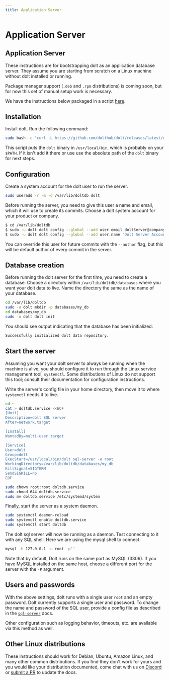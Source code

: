 ```yaml
---
title: Application Server
---
```


# Application Server

## Application Server

These instructions are for bootstrapping dolt as an application database server. They assume you are starting from scratch on a Linux machine without dolt installed or running.

Package manager support (`.deb` and `.rpm` distributions) is coming soon, but for now this set of manual setup work is necessary.

We have the instructions below packaged in a script [here](https://github.com/dolthub/docs/blob/gitbook-dev/content/.gitbook/assets/deploy-server.sh).

## Installation

Install dolt. Run the following command:

```bash
sudo bash -c 'curl -L https://github.com/dolthub/dolt/releases/latest/download/install.sh | sudo bash'
```

This script puts the `dolt` binary in `/usr/local/bin`, which is probably on your `$PATH`. If it isn't add it there or use use the absolute path of the `dolt` binary for next steps.

## Configuration

Create a system account for the dolt user to run the server.

```bash
sudo useradd -r -m -d /var/lib/doltdb dolt
```

Before running the server, you need to give this user a name and email, which it will use to create its commits. Choose a dolt system account for your product or company.

```bash
$ cd /var/lib/doltdb
$ sudo -u dolt dolt config --global --add user.email doltServer@company.com
$ sudo -u dolt dolt config --global --add user.name "Dolt Server Account"
```

You can override this user for future commits with the `--author` flag, but this will be default author of every commit in the server.

## Database creation

Before running the dolt server for the first time, you need to create a database. Choose a directory within `/var/lib/doltdb/databases` where you want your dolt data to live. Name the directory the same as the name of your database.

```bash
cd /var/lib/doltdb
sudo -u dolt mkdir -p databases/my_db
cd databases/my_db
sudo -u dolt dolt init
```

You should see output indicating that the database has been initialized:

```bash
Successfully initialized dolt data repository.
```

## Start the server

Assuming you want your dolt server to always be running when the machine is alive, you should configure it to run through the Linux service management tool, `systemctl`. Some distributions of Linux do not support this tool; consult their documentation for configuration instructions.

Write the server's config file in your home directory, then move it to where `systemctl` needs it to live.

```bash
cd ~
cat > doltdb.service <<EOF
[Unit]
Description=dolt SQL server
After=network.target

[Install]
WantedBy=multi-user.target

[Service]
User=dolt
Group=dolt
ExecStart=/usr/local/bin/dolt sql-server -u root
WorkingDirectory=/var/lib/doltdb/databases/my_db
KillSignal=SIGTERM
SendSIGKILL=no
EOF

sudo chown root:root doltdb.service
sudo chmod 644 doltdb.service
sudo mv doltdb.service /etc/systemd/system
```

Finally, start the server as a system daemon.

```bash
sudo systemctl daemon-reload
sudo systemctl enable doltdb.service
sudo systemctl start doltdb
```

The dolt sql server will now be running as a daemon. Test connecting to it with any SQL shell. Here we are using the mysql shell to connect.

```bash
mysql -h 127.0.0.1 -u root -p''
```

Note that by default, Dolt runs on the same port as MySQL (3306). If you have MySQL installed on the same host, choose a different port for the server with the `-P` argument.

## Users and passwords

With the above settings, dolt runs with a single user `root` and an empty password. Dolt currently supports a single user and password. To change the name and password of the SQL user, provide a config file as described in the [`sql-server`](../../reference/cli.md#dolt-sql-server) docs.

Other configuration such as logging behavior, timeouts, etc. are available via this method as well.

## Other Linux distributions

These instructions should work for Debian, Ubuntu, Amazon Linux, and many other common distributions. If you find they don't work for yours and you would like your distribution documented, come chat with us on [Discord](https://discord.gg/s8uVgc3) or [submit a PR](https://github.com/dolthub/docs) to update the docs.
